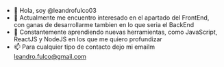 - 👋 Hola, soy @leandrofulco03
- 👀 Actualmente me encuentro interesado en el apartado del FrontEnd, con ganas de desarrollarme tambien en lo que seria el BackEnd
- 🌱 Constantemente aprendiendo nuevas herramientas, como JavaScript, ReactJS y NodeJS en los que me quiero profundizar
- 📫 Para cualquier tipo de contacto dejo mi emailm leandro.fulco@gmail.com

<!---
leandrofulco03/leandrofulco03 is a ✨ special ✨ repository because its `README.md` (this file) appears on your GitHub profile.
You can click the Preview link to take a look at your changes.
--->
